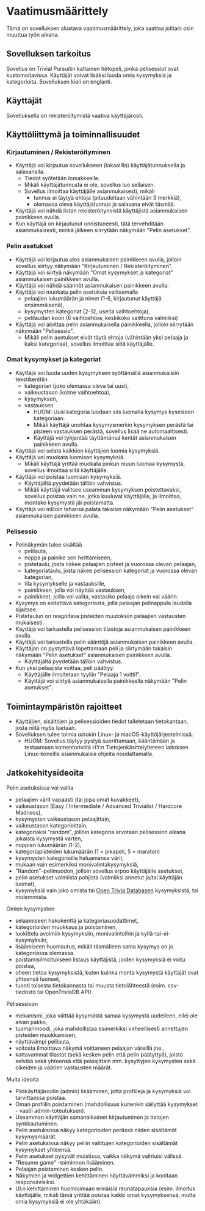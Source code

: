 # Vaatimusmäärittely

Tämä on sovelluksen alustava vaatimusmäärittely, joka saattaa joiltain osin muuttua työn aikana.

## Sovelluksen tarkoitus

Sovellus on Trivial Pursuitin kaltainen tietopeli, jonka pelisessiot ovat kustomoitavissa. Käyttäjät voivat lisäksi luoda omia kysymyksiä ja kategorioita. Sovelluksen kieli on englanti.

## Käyttäjät

Sovelluksella on rekisteröitymistä vaativa käyttäjärooli.

## Käyttöliittymä ja toiminnallisuudet

### Kirjautuminen / Rekisteröityminen

- Käyttäjä voi kirjautua sovellukseen (lokaalilla) käyttäjätunnuksella ja salasanalla.
  - Tiedot syötetään lomakkeelle.
  - Mikäli käyttäjätunnusta ei ole, sovellus luo sellaisen.
  - Sovellus ilmoittaa käyttäjälle asianmukaisesti, mikäli
    - tunnus ei täytyä ehtoja (pituudeltaan vähintään 3 merkkiä),
    - olemassa oleva käyttäjätunnus ja salasana eivät täsmää. 
- Käyttäjä voi nähdä listan rekisteröityneistä käyttäjistä asianmukaisen painikkeen avulla.
- Kun käyttäjä on kirjautunut onnistuneesti, tätä tervehditään asianmukaisesti, minkä jälkeen siirrytään näkymään "Pelin asetukset".
  
### Pelin asetukset

- Käyttäjä voi kirjautua ulos asianmukaisen painikkeen avulla, jolloin sovellus siirtyy näkymään "Kirjautuminen / Rekisteröityminen".
- Käyttäjä voi siirtyä näkymään "Omat kysymykset ja kategoriat" asianmukaisen painikkeen avulla.
- Käyttäjä voi nähdä säännöt asianmukaisen painikkeen avulla.
- Käyttäjä voi muokata pelin asetuksia valitsemalla
  - pelaajien lukumäärän ja nimet (1-6, kirjautunut käyttäjä ensimmäisenä),
  - kysymysten kategoriat (2-12, useita vaihtoehtoja),
  - pelilaudan koon (6 vaihtoehtoa, keskikoko valittuna valmiiksi)
- Käyttäjä voi aloittaa pelin asianmukaisella painikkeella, jolloin siirrytään näkymään "Pelisessio".
  - Mikäli pelin asetukset eivät täytä ehtoja (vähintään yksi pelaaja ja kaksi kategoriaa), sovellus ilmoittaa siitä käyttäjälle.

### Omat kysymykset ja kategoriat

- Käyttäjä voi luoda uuden kysymyksen syöttämällä asianmukaisiin tekstikenttiin
  - kategorian (joko olemassa oleva tai uusi),
  - vaikeustason (kolme vaihtoehtoa),
  - kysymyksen,
  - vastauksen.
    - HUOM: Uusi kategoria luodaan siis luomalla kysymys kyseiseen kategoriaan.
    - Mikäli käyttäjä unohtaa kysymysmerkin kysymyksen perästä tai pisteen vastauksen perästä, sovellus lisää ne automaattisesti.
    - Käyttäjä voi tyhjentää täyttämänsä kentät asianmukaisen painikkeen avulla.
- Käyttäjä voi selata kaikkien käyttäjien luomia kysymyksiä.
- Käyttäjä voi muokata luomiaan kysymyksiä.
  - Mikäli käyttäjä yrittää muokata jonkun muun luomaa kysymystä, sovellus ilmoittaa siitä käyttäjälle.
- Käyttäjä voi poistaa luomiaan kysymyksiä.
  - Käyttäjältä pyydetään tällöin vahvistus. 
  - Mikäli käyttäjä valitsee useamman kysymyksen poistettavaksi, sovellus poistaa vain ne, jotka kuuluvat käyttäjälle, ja ilmoittaa, montako kysymystä jäi poistamatta.
- Käyttäjä voi milloin tahansa palata takaisin näkymään "Pelin asetukset" asianmukaisen painikkeen avulla.

### Pelisessio

- Pelinäkymän tulee sisältää
  - pelilauta,
  - noppa ja painike sen heittämiseen,
  - pistetaulu, josta näkee pelaajien pisteet ja vuorossa olevan pelaajan,
  - kategoriataulu, josta näkee pelisession kategoriat ja vuorossa olevan kategorian,
  - tila kysymykselle ja vastauksille,
  - painikkeen, jolla voi näyttää vastauksen,
  - painikkeet, joilla voi valita, vastasiko pelaaja oikein vai väärin.
- Kysymys on eistettävä kategoriasta, jolla pelaajan pelinappula laudalla sijaitsee.
- Pistetaulun on reagoitava pisteiden muutoksiin pelaajien vastausten mukaisesti.
- Käyttäjä voi tarkastella pelisession tilastoja asianmukaisen painikkeen avulla.
- Käyttäjä voi tarkastella pelin sääntöjä asianmukaisen painikkeen avulla.
- Käyttäjän on pystyttävä lopettamaan peli ja siirtymään takaisin näkymään "Pelin asetukset" asianmukaisen painikkeen avulla.
  - Käyttäjältä pyydetään tällöin vahvistus.
- Kun yksi pelaajista voittaa, peli päättyy.
  - Käyttäjälle ilmoitetaan tyyliin "Pelaaja 1 voitti!".
  - Käyttäjä voi siirtyä asianmukaisella painikkeella näkymään "Pelin asetukset".

## Toimintaympäristön rajoitteet

- Käyttäjien, sisältöjen ja pelisessioiden tiedot talletetaan tietokantaan, josta niitä myös luetaan.
- Sovelluksen tulee toimia *ainakin* Linux- ja macOS-käyttöjärjestelmissä.
  - HUOM: Sovellus täytyy pystyä suorittamaan, kääntämään ja testaamaan komentoriviltä HY:n Tietojenkäsittelytieteen laitoksen Linux-koneilla asianmukaisia ohjeita noudattamalla.

## Jatkokehitysideoita

Pelin asetuksissa voi valita 
- pelaajien värit vapaasti (tai jopa omat kuvakkeet),
- vaikeustason (Easy / Intermediate / Advanced Trivialist / Hardcore Madness),
- kysymysten vaikeustason pelaajittain,
- vaikeustason kategorioittain,
- kategoriaksi "random", jolloin kategoria arvotaan pelisession aikana jokaista kysymystä varten,
- noppien lukumäärän (1-2),
- kategoriapisteiden lukumäärän (1 = pikapeli, 5 = maraton)
- kysymysten kategorioille haluamansa värit,
- mukaan vain esimerkiksi monivalintakysymyksiä,
- "Random"-pelimuodon, jolloin sovellus arpoo käyttäjälle asetukset,
- pelin asetukset valmiista pohjista (valmiiksi annetut ja/tai käyttäjän luomat),
- kysymyksiä vain joko omista tai [Open Trivia Databasen](https://opentdb.com/api_config.php) kysymyksistä, tai molemmista.

Omien kysymysten
- selaamiseen hakukenttä ja kategoriasuodattimet,
- kategorioiden muokkaus ja poistaminen,
- luokittelu avoimiin kysymyksiin, monivalintoihin ja kyllä-tai-ei-kysymyksiin,
- lisäämiseen huomautus, mikäli täsmälleen sama kysymys on jo kategoriassa olemassa.
- poistamisilmoitukseen listaus käyttäjistä, joiden kysymyksiä ei voitu poistaa,
- oheen tietoa kysymyksistä, kuten kuinka monta kysymystä käyttäjät ovat yhteensä luoneet,
- tuonti toisesta tietokannasta tai muusta tietolähteestä (esim. csv-tiedosto tai OpenTriviaDB API).

Pelisessioon
- mekanismi, joka välttää kysymästä samaa kysymystä uudelleen, ellei ole aivan pakko,
- tuomarimoodi, joka mahdollistaa esimerkiksi virheellisesti annettujen pisteiden muokkamisen,
- näyttävämpi pelilauta,
- voitosta ilmoittava näkymä voittaneen pelaajan väreillä jne.,
- kattavammat tilastot (sekä kesken pelin että pelin päätyttyä), joista selviää sekä yhteensä että pelaajittain mm. kysyttyjen kysymysten sekä oikeiden ja väärien vastausten määrät.

Muita ideoita
- Pääkäyttäjäroolin (admin) lisääminen, jotta profiileja ja kysymyksiä voi tarvittaessa poistaa.
- Oman profiilin poistaminen (mahdollisuus kuitenkin säilyttää kysymykset - vaatii admin-toteutuksen).
- Useamman käyttäjän samanaikainen kirjautuminen ja tietojen synkkautuminen.
- Pelin asetuksissa näkyy kategorioiden perässä niiden sisältämät kysymysmäärät.
- Pelin asetuksissa näkyy peliin valittujen kategorioiden sisältämät kysymykset yhteensä.
- Pelin asetukset pysyvät muistissa, vaikka näkymä vaihtuisi välissä.
- "Resume game" -toiminnon lisääminen.
- Pelaajan poistaminen kesken pelin.
- Näkymien ja widgettien kehittäminen näyttävämmiksi ja kooltaan responsiivisiksi.
- UI:n kehittäminen huomioimaan erinäisiä reunatapauksia (esim. ilmoitus käyttäjälle, mikäli tämä yrittää poistaa kaikki omat kysymyksensä, mutta omia kysymyksiä ei ole yhtäkään).
